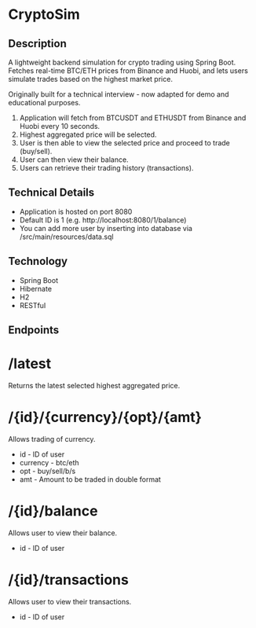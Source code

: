 # CryptoSim

## Description
A lightweight backend simulation for crypto trading using Spring Boot.
Fetches real-time BTC/ETH prices from Binance and Huobi, and lets users simulate trades based on the highest market price.

Originally built for a technical interview - now adapted for demo and educational purposes.

1. Application will fetch from BTCUSDT and ETHUSDT from Binance and Huobi every 10 seconds.
2. Highest aggregated price will be selected.
3. User is then able to view the selected price and proceed to trade (buy/sell).
4. User can then view their balance.
5. Users can retrieve their trading history (transactions).

## Technical Details
- Application is hosted on port 8080
- Default ID is 1 (e.g. http://localhost:8080/1/balance)
- You can add more user by inserting into database via /src/main/resources/data.sql

## Technology

- Spring Boot
- Hibernate
- H2
- RESTful

## Endpoints
# /latest
Returns the latest selected highest aggregated price.

# /{id}/{currency}/{opt}/{amt}
Allows trading of currency.
- id - ID of user
- currency - btc/eth
- opt - buy/sell/b/s
- amt - Amount to be traded in double format

# /{id}/balance
Allows user to view their balance.
- id - ID of user

# /{id}/transactions
Allows user to view their transactions.
- id - ID of user
